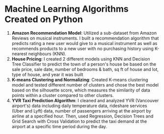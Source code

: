 # Machine Learning Algorithms Created on Python

1. **Amazon Recommendation Model**: Utilized a sub-dataset from Amazon Reviews on musical instruments. I built a recommendation algorithm that predicts rating a new user would give to a musical instrument as well as recommends products to a new user with no purchasing history using K-nearest neighbours (KNN).
2. **House Pricing**: I created 2 different models using KNN and Decision Tree Classifier to predict the town of a person's house be based on the sale price, sale date, number of bedrooms & bath, sq ft of house and lot, type of house, and year it was built
3. **K-means Clustering and Normalizing**: Created K-means clustering model and tested different number of clusters and chose the best model based on the silhouette score, which measures the similarity of data points within a cluster compared to other clusters.
4. **YVR Taxi Prediction Algorithm**: I cleaned and analyzed YVR (Vancouver airport's) data including daily temperature data, rideshare services (Uber and Lyft) data, number of passengers arriving at the airport by airline at a specified hour. Then, used Regression, Decision Trees and Grid Search with Cross Validation to predict the taxi demand at the airport at a specific time period during the day.
